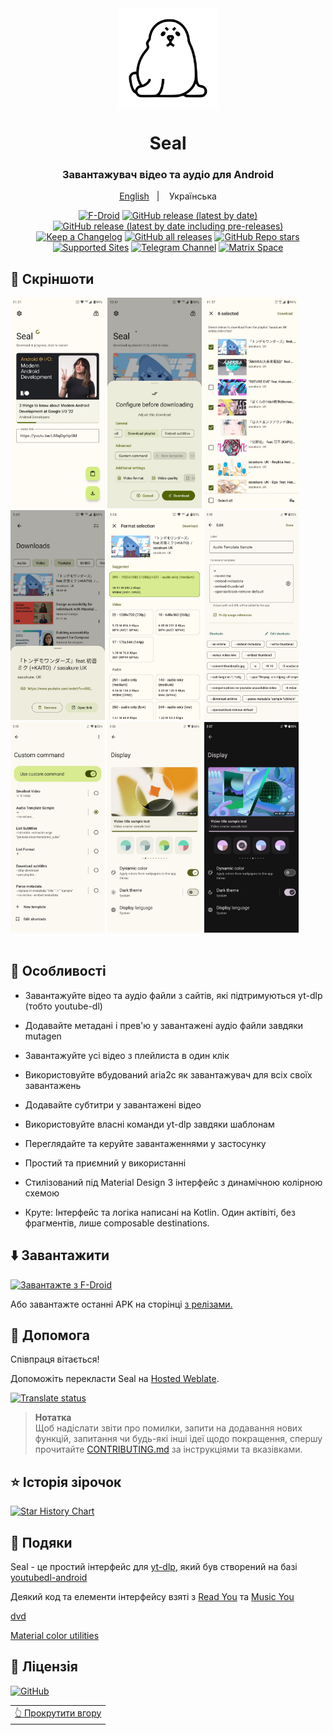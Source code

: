 <div align="center">

<img width="" src="fastlane/metadata/android/en-US/images/icon.png"  width=160 height=160  align="center">

# Seal


### Завантажувач відео та аудіо для Android




<p align="center">
<a href="https://github.com/JunkFood02/Seal/blob/main/README.md">English</a>
&nbsp;&nbsp;| &nbsp;&nbsp;
Українська
</p>


[![F-Droid](https://img.shields.io/f-droid/v/vdownloader?color=b4eb12&label=F-Droid&logo=fdroid&logoColor=1f78d2)](https://f-droid.org/en/packages/vdownloader)
[![GitHub release (latest by date)](https://img.shields.io/github/v/release/JunkFood02/Seal?color=black&label=Stable&logo=github)](https://github.com/JunkFood02/Seal/releases/latest/)
[![GitHub release (latest by date including pre-releases)](https://img.shields.io/github/v/release/JunkFood02/Seal?include_prereleases&label=Preview&logo=Github)](https://github.com/JunkFood02/Seal/releases/)
[![Keep a Changelog](https://img.shields.io/badge/Changelog-lightgray?style=flat&color=gray&logo=keep-a-changelog)](https://github.com/JunkFood02/Seal/blob/main/CHANGELOG.md)
[![GitHub all releases](https://img.shields.io/github/downloads/JunkFood02/Seal/total?label=Downloads&logo=github)](https://github.com/JunkFood02/Seal/releases/)
[![GitHub Repo stars](https://img.shields.io/github/stars/JunkFood02/Seal?color=informational&label=Stars)](https://github.com/JunkFood02/Seal/stargazers)
[![Supported Sites](https://img.shields.io/badge/Supported-Sites-9cf.svg?style=flat)](https://github.com/yt-dlp/yt-dlp/blob/master/supportedsites.md)
[![Telegram Channel](https://img.shields.io/badge/Telegram-Seal-blue?style=flat&logo=telegram)](https://t.me/seal_app)
[![Matrix Space](https://img.shields.io/badge/Matrix-Seal-Black?style=flat&color=black&logo=matrix)](https://matrix.to/#/#seal-space:matrix.org)



</div>

## 📱 Скріншоти

<div>
<img src="/fastlane/metadata/android/en-US/images/phoneScreenshots/1.jpg" width="30%" />
<img src="/fastlane/metadata/android/en-US/images/phoneScreenshots/2.jpg" width="30%" />
<img src="/fastlane/metadata/android/en-US/images/phoneScreenshots/3.jpg" width="30%" />
<img src="/fastlane/metadata/android/en-US/images/phoneScreenshots/4.jpg" width="30%" />
<img src="/fastlane/metadata/android/en-US/images/phoneScreenshots/5.jpg" width="30%" />
<img src="/fastlane/metadata/android/en-US/images/phoneScreenshots/6.jpg" width="30%" />
<img src="/fastlane/metadata/android/en-US/images/phoneScreenshots/7.jpg" width="30%" />
<img src="/fastlane/metadata/android/en-US/images/phoneScreenshots/8.jpg" width="30%" />
<img src="/fastlane/metadata/android/en-US/images/phoneScreenshots/9.jpg" width="30%" />
</div>

<br>

## 📖 Особливості

- Завантажуйте відео та аудіо файли з сайтів, які підтримуються yt-dlp (тобто youtube-dl)

- Додавайте метадані і прев'ю у завантажені аудіо файли завдяки mutagen

- Завантажуйте усі відео з плейлиста в один клік

- Використовуйте вбудований aria2c як завантажувач для всіх своїх завантажень

- Додавайте субтитри у завантажені відео

- Використовуйте власні команди yt-dlp завдяки шаблонам

- Переглядайте та керуйте завантаженнями у застосунку

- Простий та приємний у використанні

- Стилізований під Material Design 3 інтерфейс з динамічною колірною схемою

- Круте: Інтерфейс та логіка написані на Kotlin. Один актівіті, без фрагментів, лише composable destinations.




## ⬇️ Завантажити

[<img src="https://fdroid.gitlab.io/artwork/badge/get-it-on.png"
     alt="Завантажте з F-Droid"
     height="70">](https://f-droid.org/packages/vdownloader/)

Або завантажте останні APK на сторінці [з релізами.](https://github.com/JunkFood02/Seal/releases/)



## 🤝 Допомога

Співпраця вітається!

Допоможіть перекласти Seal на [Hosted Weblate](https://hosted.weblate.org/projects/seal/).

[![Translate status](https://hosted.weblate.org/widgets/seal/-/multi-auto.svg)](https://hosted.weblate.org/engage/seal/)

>**Нотатка**  
> Щоб надіслати звіти про помилки, запити на додавання нових функцій, запитання чи будь-які інші ідеї щодо покращення, спершу прочитайте [CONTRIBUTING.md](https://github.com/JunkFood02/Seal/blob/main/CONTRIBUTING.md) за інструкціями та вказівками.

## ⭐️ Історія зірочок

[![Star History Chart](https://api.star-history.com/svg?repos=JunkFood02/Seal&type=Timeline)](https://star-history.com/#JunkFood02/Seal&Timeline)

## 🧱 Подяки

Seal - це простий інтерфейс для [yt-dlp](https://github.com/yt-dlp/yt-dlp), який був створений на базі [youtubedl-android](https://github.com/yausername/youtubedl-android)

Деякий код та елементи інтерфейсу взяті з [Read You](https://github.com/Ashinch/ReadYou) та [Music You](https://github.com/Kyant0/MusicYou)

[dvd](https://github.com/yausername/dvd)

[Material color utilities](https://github.com/material-foundation/material-color-utilities)

## 📃 Ліцензія

[![GitHub](https://img.shields.io/github/license/JunkFood02/Seal?style=for-the-badge)](https://github.com/JunkFood02/Seal/blob/main/LICENSE)

<div align="right">
<table><td>
<a href="#start-of-content">👆 Прокрутити вгору</a>
</td></table>
</div>
